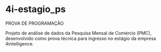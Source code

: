 # 4i-estagio_ps
PROVA DE PROGRAMAÇÃO

Projeto de análise de dados da Pesquisa Mensal de Comércio (PMC), desenvolvido como prova técnica para ingresso no estágio da empresa 4intelligence.
